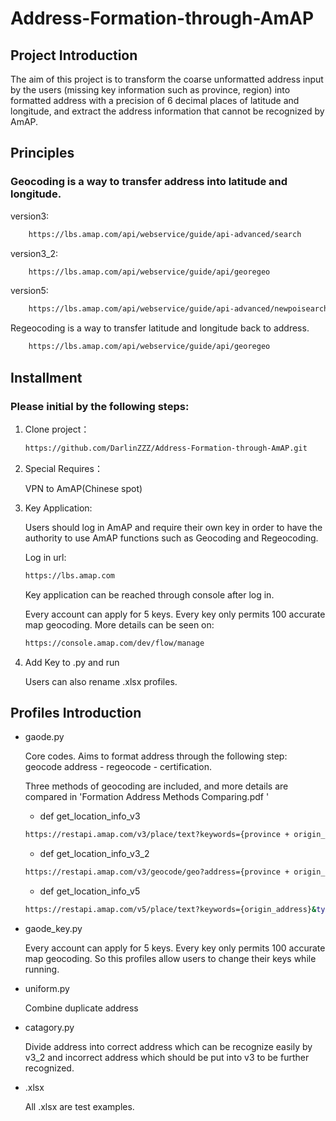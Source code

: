# Address-Formation-through-AmAP


## Project Introduction

The aim of this project is to transform the coarse unformatted address input by the users (missing key information such as province, region) into formatted address with a precision of 6 decimal places of latitude and longitude, and extract the address information that cannot be recognized by AmAP.

## Principles

### Geocoding is a way to transfer address into latitude and longitude. 

version3:
```bash
    https://lbs.amap.com/api/webservice/guide/api-advanced/search
```
version3_2:
```bash
    https://lbs.amap.com/api/webservice/guide/api/georegeo
```
version5:
```bash
    https://lbs.amap.com/api/webservice/guide/api-advanced/newpoisearch
```

Regeocoding is a way to transfer latitude and longitude back to address.
```bash
    https://lbs.amap.com/api/webservice/guide/api/georegeo
```



## Installment

### Please initial by the following steps:

1. Clone project：

    ```bash
    https://github.com/DarlinZZZ/Address-Formation-through-AmAP.git
    ```

2. Special Requires：
   
    VPN to AmAP(Chinese spot)
  

3. Key Application:

    Users should log in AmAP and require their own key in order to have the authority to use AmAP functions such as Geocoding and Regeocoding.

    Log in url:

    ```bash
    https://lbs.amap.com
    ```

    Key application can be reached through console after log in.

    Every account can apply for 5 keys. Every key only permits 100 accurate map geocoding. More details can be seen on:

    ```bash
    https://console.amap.com/dev/flow/manage
    ```

5. Add Key to .py and run

    Users can also rename .xlsx profiles.

## Profiles Introduction

- gaode.py

  Core codes. Aims to format address through the following step: geocode address - regeocode - certification.

  Three methods of geocoding are included, and more details are compared in 'Formation Address Methods Comparing.pdf '

    - def get_location_info_v3
    ```bash
    https://restapi.amap.com/v3/place/text?keywords={province + origin_address}&city=shanghai&offset=1&page=1&key={key}
    ```

    - def get_location_info_v3_2
    ```bash
    https://restapi.amap.com/v3/geocode/geo?address={province + origin_address}&output=json&key={key}
    ```

    - def get_location_info_v5
    ```bash
    https://restapi.amap.com/v5/place/text?keywords={origin_address}&types=190402&region={province}&key={key}
    ```
    
- gaode_key.py

    Every account can apply for 5 keys. Every key only permits 100 accurate map geocoding. So this profiles allow users to change their keys while running.

- uniform.py
  
    Combine duplicate address

- catagory.py

    Divide address into correct address which can be recognize easily by v3_2 and incorrect address which should be put into v3 to be further recognized.

- .xlsx

    All .xlsx are test examples.




